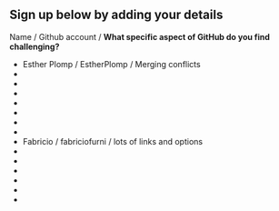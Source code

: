 ## Sign up below by adding your details

Name / Github account / **What specific aspect of GitHub do you find challenging?**
* Esther Plomp / EstherPlomp / Merging conflicts
* 
* 
* 
* 
* 
* 
* 
* Fabricio / fabriciofurni / lots of links and options 
* 
* 
* 
* 
* 
* 




